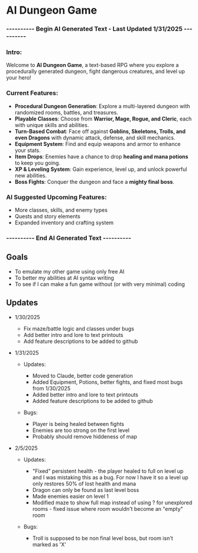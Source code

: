 # AI Dungeon Game

### ---------- Begin AI Generated Text - **Last Updated 1/31/2025** ----------

### **Intro:**
Welcome to **AI Dungeon Game**, a text-based RPG where you explore a procedurally generated dungeon, fight dangerous creatures, and level up your hero!

### **Current Features:**
- **Procedural Dungeon Generation**: Explore a multi-layered dungeon with randomized rooms, battles, and treasures.
- **Playable Classes**: Choose from **Warrior, Mage, Rogue, and Cleric**, each with unique skills and abilities.
- **Turn-Based Combat**: Face off against **Goblins, Skeletons, Trolls, and even Dragons** with dynamic attack, defense, and skill mechanics.
- **Equipment System**: Find and equip weapons and armor to enhance your stats.
- **Item Drops**: Enemies have a chance to drop **healing and mana potions** to keep you going.
- **XP & Leveling System**: Gain experience, level up, and unlock powerful new abilities.
- **Boss Fights**: Conquer the dungeon and face a **mighty final boss**.

### **AI Suggested Upcoming Features:**
- More classes, skills, and enemy types
- Quests and story elements
- Expanded inventory and crafting system

### ---------- End AI Generated Text ----------

## Goals
* To emulate my other game using only free AI
* To better my abilities at AI syntax writing
* To see if I can make a fun game without (or with very minimal) coding

## Updates
* 1/30/2025
  - Fix maze/battle logic and classes under bugs
  - Add better intro and lore to text printouts
  - Add feature descriptions to be added to github

* 1/31/2025
   * Updates:
       * Moved to Claude, better code generation
       * Added Equipment, Potions, better fights, and fixed most bugs from 1/30/2025
       * Added better intro and lore to text printouts
       * Added feature descriptions to be added to github
    
  * Bugs:
       * Player is being healed between fights
       * Enemies are too strong on the first level
       * Probably should remove hiddeness of map

* 2/5/2025
   * Updates:
       * "Fixed" persistent health - the player healed to full on level up and I was mistaking this as a bug. For now I have it so a level up only restores 50% of lost health and mana
       * Dragon can only be found as last level boss
       * Made enemies easier on level 1
       * Modified maze to show full map instead of using ? for unexplored rooms - fixed issue where room wouldn't become an "empty" room
    
  * Bugs:
       * Troll is supposed to be non final level boss, but room isn't marked as 'X'

